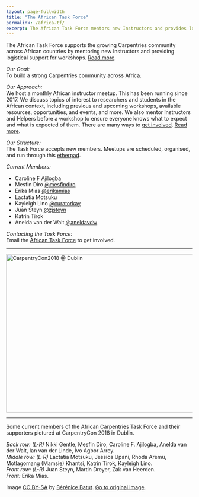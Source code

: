```yaml
---
layout: page-fullwidth
title: "The African Task Force"
permalink: /africa-tf/
excerpt: The African Task Force mentors new Instructors and provides logistical support for workshops.
---
```


The African Task Force supports the growing Carpentries community across African countries by mentoring new Instructors and providing 
logistical support for workshops. 
[Read more](https://docs.carpentries.org/topic_folders/regional_communities/african_task_force.html).

_Our Goal:_    
To build a strong Carpentries community across Africa.

_Our Approach:_    
We host a monthly African instructor meetup. This has been running since 2017. We discuss topics of interest to researchers and 
students in the African context, including previous and upcoming workshops, available resources, opportunities, and events, and more.
We also mentor Instructors and Helpers before a workshop to ensure everyone knows what to expect and what is expected of them. There 
are many ways to [get 
involved](https://docs.carpentries.org/topic_folders/regional_communities/african_task_force.html#join-us).
[Read more](https://docs.carpentries.org/topic_folders/regional_communities/african_task_force.html#what-we-do).

_Our Structure:_    
The Task Force accepts new members. Meetups are scheduled, organised, and 
run through this [etherpad](https://pad.carpentries.org/ZA-community-call). 

_Current Members:_    

- Caroline F Ajilogba 
- Mesfin Diro [@mesfindiro](https://twitter.com/mesfindiro)
- Erika Mias [@erikamias](https://twitter.com/erikamias)
- Lactatia Motsuku
- Kayleigh Lino [@curatorkay](https://twitter.com/curatorkay)
- Juan Steyn [@zjsteyn](https://twitter.com/zjsteyn)
- Katrin Tirok
- Anelda van der Walt [@aneldavdw](https://twitter.com/aneldavdw)

_Contacting the Task Force:_    
Email the [African Task Force](admin-afr@40carpentries.org) to get involved.

<hr>

<a data-flickr-embed="true"  href="https://www.flickr.com/photos/134305289@N03/41614266805/in/album-72157667641880727/" title="CarpentryCon2018 @ Dublin"><img src="https://farm2.staticflickr.com/1721/41614266805_d76de0a57a_z.jpg" width="640" height="427" alt="CarpentryCon2018 @ Dublin"></a><script async src="//embedr.flickr.com/assets/client-code.js" charset="utf-8"></script>

<hr>


Some current members of the African Carpentries Task
Force and their supporters pictured at CarpentryCon 2018 in Dublin.   

_Back row: (L-R)_  Nikki Gentle, Mesfin Diro, Caroline F. Ajilogba, Anelda van der Walt, Ian van der Linde, Ivo Agbor Arrey.   
_Middle row: (L-R)_ Lactatia Motsuku, Jessica Upani, Rhoda Aremu, Motlagomang (Mamsie) Khantsi, Katrin Tirok, Kayleigh Lino.   
_Front row: (L-R)_ Juan Steyn, Martin Dreyer, Zak van Heerden.   
_Front:_ Erika Mias.    

Image [CC BY-SA](https://creativecommons.org/licenses/by-sa/3.0/) by [Bérénice Batut](https://www.flickr.com/photos/134305289@N03). [Go to original image](https://www.flickr.com/photos/134305289@N03/41614266805/in/album-72157667641880727/). 



